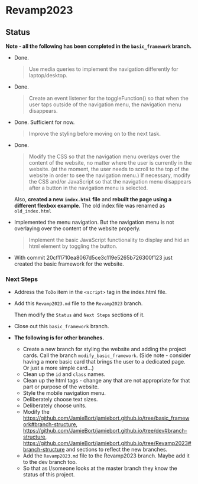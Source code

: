 # Revamp2023

## Status

**Note - all the following has been completed in the `basic_framework` branch.**

* Done.
    >Use media queries to implement the navigation differently for laptop/desktop.

* Done.
    >Create an event listener for the toggleFunction() so that when the user taps outside of the navigation menu, the navigation menu disappears.

* Done. Sufficient for now.
    >Improve the styling before moving on to the next task.

* Done.
    >Modify the CSS so that the navigation menu overlays over the content of the website, no matter where the user is currently in the website. (at the moment, the user needs to scroll to the top of the website in order to see the navigation menu.)
    >If necessary, modify the CSS and/or JavaScript so that the navigation menu disappears after a button in the navigation menu is selected.

    Also, **created a new `index.html` file** and **rebuilt the page using a different flexbox example**. The old index file was renamed as `old_index.html`

* Implemented the menu navigation. But the navigation menu is not overlaying over the content of the website properly. 
    >Implement the basic JavaScript functionality to display and hid an html element by toggling the button.

* With commit 20cf11710ea8067d5ce3c119e5265b726300f123 just created the basic framework for the website.

### Next Steps

* Address the `ToDo` item in the `<script>` tag in the index.html file.

* Add this `Revamp2023.md` file to the `Revamp2023` branch.

    Then modify the `Status` and `Next Steps` sections of it.

* Close out this `basic_framework` branch.

* **The following is for other branches.**
    * Create a new branch for styling the website and adding the project cards. Call the branch `modify_basic_framework`. (Side note - consider having a more basic card that brings the user to a dedicated page. Or just a more simple card...)
    * Clean up the `id` and `class` names.
    * Clean up the html tags - change any that are not appropriate for that part or purpose of the website.
    * Style the mobile navigation menu.
    * Deliberately choose text sizes.
    * Deliberately choose units.
    * Modify the https://github.com/JamieBort/jamiebort.github.io/tree/basic_framework#branch-structure, https://github.com/JamieBort/jamiebort.github.io/tree/dev#branch-structure, https://github.com/JamieBort/jamiebort.github.io/tree/Revamp2023#branch-structure and sections to reflect the new branches.
    * Add the `Revamp2023.md` file to the Revamp2023 branch. Maybe add it to the dev branch too.
    * So that as I/someone looks at the master branch they know the status of this project.